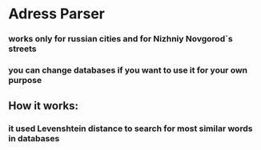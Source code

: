 # Adress Parser
### works only for russian cities and for Nizhniy Novgorod`s streets
### you can change databases if you want to use it for your own purpose
## How it works:
### it used Levenshtein distance to search for most similar words in databases